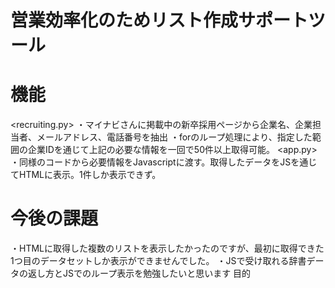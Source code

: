 # 営業効率化のためリスト作成サポートツール
# 機能
<recruiting.py>
・マイナビさんに掲載中の新卒採用ページから企業名、企業担当者、メールアドレス、電話番号を抽出
・forのループ処理により、指定した範囲の企業IDを通じて上記の必要な情報を一回で50件以上取得可能。
<app.py>
・同様のコードから必要情報をJavascriptに渡す。取得したデータをJSを通じてHTMLに表示。1件しか表示できず。
# 今後の課題
・HTMLに取得した複数のリストを表示したかったのですが、最初に取得できた1つ目のデータセットしか表示ができませんでした。
・JSで受け取れる辞書データの返し方とJSでのループ表示を勉強したいと思います
目的
